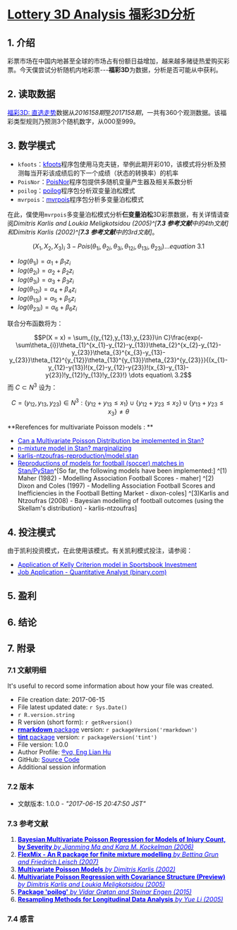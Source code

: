 [Lottery 3D Analysis 福彩3D分析](http://rpubs.com/englianhu/lottery-3D-analysis)
=======================

## 1. 介绍

  彩票市场在中国内地甚至全球的市场占有份额日益增加，越来越多赌徒热爱购买彩票。今天僕尝试分析随机内地彩票---**福彩3D**为数据，分析是否可能从中获利。


## 2. 读取数据

  [<span style='color:blue'>福彩3D: 直选走势</span>](http://sports.sina.com.cn/l/tubiao/3d_jibenzoushitu.html)数据从*2016158期*至*2017158期*，一共有360个观测数据。该福彩类型规则乃预测3个随机数字，从000至999。

## 3. 数学模式

   - `kfoots`：[<span style='color:blue'>kfoots</span>](https://github.com/lamortenera/kfoots)程序包使用马克夫链，举例此期开彩010，该模式将分析及预测每当开彩该成绩后的下一个成绩（状态的转换率）的机率
   - `PoisNor`：[<span style='color:blue'>PoisNor</span>](https://cran.r-project.org/package=PoisNor)程序包提供多随机变量产生器及相关系数分析
   - `poilog`：[<span style='color:blue'>poilog</span>](https://cran.r-project.org/package=poilog)程序包分析双变量泊松模式
   - `mvrpois`：[<span style='color:blue'>mvrpois</span>](https://github.com/alekdimi/mvrpois)程序包分析多变量泊松模式

  在此，僕使用`mvrpois`多变量泊松模式分析**仨变量泊松**3D彩票数据，有关详情请查阅*Dimitris Karlis and Loukia Meligkotsidou (2005)^[**7.3 参考文献**中的4th文献]*和*Dimitris Karlis (2002)^[**7.3 参考文献**中的3rd文献]*。

$$(X_{1},X_{2},X_{3})_{i} ~ 3 - Pois(\theta_{1i},\theta_{2i},\theta_{3i},\theta_{12i},\theta_{13i},\theta_{23i}) \dots equation\ 3.1$$

  - $log(\theta_{1i}) = \alpha_{1} + \beta_{1}z_{i}$
  - $log(\theta_{2i}) = \alpha_{2} + \beta_{2}z_{i}$
  - $log(\theta_{3i}) = \alpha_{3} + \beta_{3}z_{i}$
  - $log(\theta_{12i}) = \alpha_{4} + \beta_{4}z_{i}$
  - $log(\theta_{13i}) = \alpha_{5} + \beta_{5}z_{i}$
  - $log(\theta_{23i}) = \alpha_{6} + \beta_{6}z_{i}$

联合分布函数将为：

$$P(X = x) = \sum_{(y_{12},y_{13},y_{23})\in C}\frac{exp(-\sum\theta_{i})\theta_{1}^{x_{1}-y_{12}-y_{13}}\theta_{2}^{x_{2}-y_{12}-y_{23}}\theta_{3}^{x_{3}-y_{13}-y_{23}}\theta_{12}^{y_{12}}\theta_{13}^{y_{13}}\theta_{23}^{y_{23}}}{(x_{1}-y_{12}-y{13})!(x_{2}-y_{12}-y{23})!(x_{3}-y_{13}-y{23})!y_{12}!y_{13}!y_{23}!} \dots equation\ 3.2$$
  而 $C \subset N^3$ 设为： 

$$C = (y_{12},y_{13},y_{23}) \in N^3 : \{y_{12}+y_{13}\leq x_{1}\} \cup \{y_{12}+y_{23}\leq x_{2}\} \cup \{y_{13}+y_{23}\leq x_{3}\} \neq \theta$$

  **Rerefences for multivariate Poisson models : **
  
  - [<span style='color:blue'>Can a Multivariate Poisson Distribution be implemented in Stan?</span>](https://groups.google.com/forum/#!topic/stan-users/3VHq_GxGWEw)
  - [<span style='color:blue'>n-mixture model in Stan? marginalizing</span>](https://groups.google.com/forum/#!newtopic/stan-users/stan-users/9mMsp1oB69g)
  - [<span style='color:blue'>karlis-ntzoufras-reproduction/model.stan</span>](https://github.com/Torvaney/karlis-ntzoufras-reproduction/blob/master/model.stan)
  - [<span style='color:blue'>Reproductions of models for football (soccer) matches in Stan/PyStan</span>](https://github.com/Torvaney/soccerstan)^[So far, the following models have been implemented:] ^[1) Maher (1982) - Modelling Association Football Scores - maher] ^[2) Dixon and Coles (1997) - Modelling Association Football Scores and Inefficiencies in the Football Betting Market - dixon-coles] ^[3)Karlis and Ntzoufras (2008) - Bayesian modelling of football outcomes (using the Skellam's distribution) - karlis-ntzoufras]

## 4. 投注模式

  由于凯利投资模式，在此使用该模式。有关凯利模式投注，请参阅：
  
  - [<span style='color:blue'>Application of Kelly Criterion model in Sportsbook Investment</span>](https://github.com/scibrokes/kelly-criterion)
  - [<span style='color:blue'>Job Application - Quantitative Analyst (binary.com)</span>](https://github.com/englianhu/binary.com-interview-question)

## 5. 盈利

## 6. 结论

## 7. 附录

### 7.1 文献明细

  It's useful to record some information about how your file was created.

  - File creation date: 2017-06-15
  - File latest updated date: `r Sys.Date()`
  - `r R.version.string`
  - R version (short form): `r getRversion()`
  - [<span style='color:blue'>**rmarkdown** package</span>](https://github.com/rstudio/rmarkdown) version: `r packageVersion('rmarkdown')`
  - [<span style='color:blue'>**tint** package</span>](http://dirk.eddelbuettel.com/code/tint.html) version: `r packageVersion('tint')`
  - File version: 1.0.0
  - Author Profile: [<span style='color:blue'>®γσ, Eng Lian Hu</span>](englianhu.github.io/2016/12/ryo-eng.html)
  - GitHub: [<span style='color:blue'>Source Code</span>](https://github.com/englianhu/lottery)
  - Additional session information

### 7.2 版本
  
  - 文献版本: 1.0.0 - *"2017-06-15 20:47:50 JST"*


### 7.3 参考文献

1. [<span style='color:blue'>**Bayesian Multivariate Poisson Regression for Models of Injury Count, by Severity** *by Jianming Ma and Kara M. Kockelman (2006)*</span>](https://github.com/englianhu/lottery/tree/master/reference/Bayesian%20Multivariate%20Poisson%20Regression%20for%20Models%20of%20Injury%20Count%2C%20by%20Severity.pdf)
2. [<span style='color:blue'>**FlexMix - An R package for finite mixture modelling** *by Bettina Grun and Friedrich Leisch (2007)*</span>](https://github.com/englianhu/lottery/tree/master/reference/FlexMix%20-%20An%20R%20package%20for%20finite%20mixture%20modelling.pdf)
3. [<span style='color:blue'>**Multivariate Poisson Models** *by Dimitris Karlis (2002)*</span>](https://github.com/englianhu/lottery/tree/master/reference/Multivariate%20Poisson%20Models.pdf)
4. [<span style='color:blue'>**Multivariate Poisson Regression with Covariance Structure (Preview)** *by Dimitris Karlis and Loukia Meligkotsidou (2005)*</span>](https://github.com/englianhu/lottery/tree/master/reference/Multivariate%20Poisson%20Regression%20with%20Covariance%20Structure%20(Preview).pdf)
5. [<span style='color:blue'>**Package 'poilog'** *by Vidar Grøtan and Steinar Engen (2015)*</span>](https://github.com/englianhu/lottery/tree/master/reference/Package%20'poilog'.pdf)
6. [<span style='color:blue'>**Resampling Methods for Longitudinal Data Analysis** *by Yue Li (2005)*</span>](https://github.com/englianhu/lottery/tree/master/reference/Resampling%20Methods%20for%20Longitudinal%20Data%20Analysis.pdf)

### 7.4 感言
